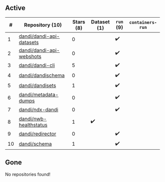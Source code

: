 ## Active
| # | Repository (10) | Stars (8) | Dataset (1) | `run` (9) | `containers-run` |
| --- | --- | --- | --- | --- | --- |
| 1 | [dandi/dandi-api-datasets](https://github.com/dandi/dandi-api-datasets) | 0 |  | :heavy_check_mark: |  |
| 2 | [dandi/dandi-api-webshots](https://github.com/dandi/dandi-api-webshots) | 0 |  | :heavy_check_mark: |  |
| 3 | [dandi/dandi-cli](https://github.com/dandi/dandi-cli) | 5 |  | :heavy_check_mark: |  |
| 4 | [dandi/dandischema](https://github.com/dandi/dandischema) | 0 |  | :heavy_check_mark: |  |
| 5 | [dandi/dandisets](https://github.com/dandi/dandisets) | 1 |  | :heavy_check_mark: |  |
| 6 | [dandi/metadata-dumps](https://github.com/dandi/metadata-dumps) | 0 |  | :heavy_check_mark: |  |
| 7 | [dandi/ndx-dandi](https://github.com/dandi/ndx-dandi) | 0 |  | :heavy_check_mark: |  |
| 8 | [dandi/nwb-healthstatus](https://github.com/dandi/nwb-healthstatus) | 1 | :heavy_check_mark: |  |  |
| 9 | [dandi/redirector](https://github.com/dandi/redirector) | 0 |  | :heavy_check_mark: |  |
| 10 | [dandi/schema](https://github.com/dandi/schema) | 1 |  | :heavy_check_mark: |  |

## Gone
No repositories found!
